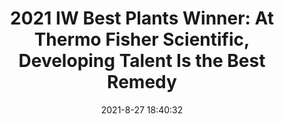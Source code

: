 ---
"title": "2021 IW Best Plants Winner: At Thermo Fisher Scientific, Developing Talent Is the Best Remedy"
"date": "2021-8-27 18:40:32"
"feed_name": "INDUSTRYWEEK"
"feed_website": "https://www.industryweek.com/"
"feed_rss": "https://www.industryweek.com/__rss/website-scheduled-content.xml?input=%7B%22sectionAlias%22%3A%22home%22%7D"
"link": "https://www.industryweek.com/resources/industryweek-best-plants-awards/article/21173623/2021-iw-best-plants-winner-at-thermo-fisher-scientific-developing-talent-is-the-best-remedy"
"file": "_posts/1-1-2021-4247b1b3b76d323cadb50ff74f53b1adf1ce683f.md"
"accident": "0"
"drilling": "0"
---